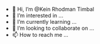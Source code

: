 - 👋 Hi, I’m @Kein Rhodman Timbal
- 👀 I’m interested in ...
- 🌱 I’m currently learning ...
- 💞️ I’m looking to collaborate on ...
- 📫 How to reach me ...

<!---
subarushiii/subarushiii is a ✨ special ✨ repository because its `README.md` (this file) appears on your GitHub profile.
You can click the Preview link to take a look at your changes.
--->
